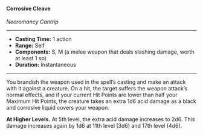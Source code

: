 #### Corrosive Cleave
*Necromancy Cantrip*
___
- **Casting Time:** 1 action
- **Range:** Self
- **Components:** S, M (a melee weapon that deals slashing damage, worth at least 1 sp)
- **Duration:**  Instantaneous
___
You brandish the weapon used in the spell’s casting and make an attack with it against a creature. On a hit, the target suffers the weapon attack’s normal effects, and if your current Hit Points are lower than half your Maximum Hit Points, the creature takes an extra 1d6 acid damage as a black and corrosive liquid covers your weapon.

**At Higher Levels.** At 5th level, the extra acid damage increases to 2d6. This damage increases again by 1d6 at 11th level (3d6) and 17th level (4d6).